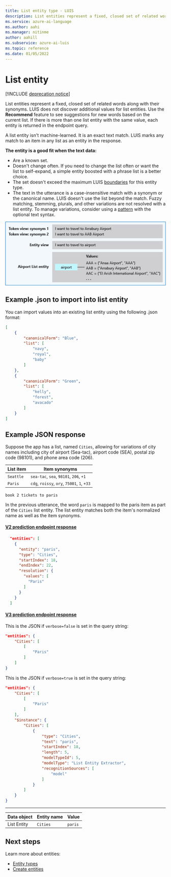```yaml
---
title: List entity type - LUIS
description: List entities represent a fixed, closed set of related words along with their synonyms. LUIS does not discover additional values for list entities. Use the Recommend feature to see suggestions for new words based on the current list.
ms.service: azure-ai-language
ms.author: aahi
ms.manager: nitinme
author: aahill
ms.subservice: azure-ai-luis
ms.topic: reference
ms.date: 01/05/2022
---
```

# List entity

[!INCLUDE [deprecation notice](./includes/deprecation-notice.md)]


List entities represent a fixed, closed set of related words along with their synonyms. LUIS does not discover additional values for list entities. Use the **Recommend** feature to see suggestions for new words based on the current list. If there is more than one list entity with the same value, each entity is returned in the endpoint query.

A list entity isn't machine-learned. It is an exact text match. LUIS marks any match to an item in any list as an entity in the response.

**The entity is a good fit when the text data:**

* Are a known set.
* Doesn't change often. If you need to change the list often or want the list to self-expand, a simple entity boosted with a phrase list is a better choice.
* The set doesn't exceed the maximum LUIS [boundaries](luis-limits.md) for this entity type.
* The text in the utterance is a case-insensitive match with a synonym or the canonical name. LUIS doesn't use the list beyond the match. Fuzzy matching, stemming, plurals, and other variations are not resolved with a list entity. To manage variations, consider using a [pattern](reference-pattern-syntax.md#syntax-to-mark-optional-text-in-a-template-utterance) with the optional text syntax.

![list entity](./media/luis-concept-entities/list-entity.png)

## Example .json to import into list entity

  You can import values into an existing list entity using the following .json format:

  ```JSON
  [
      {
          "canonicalForm": "Blue",
          "list": [
              "navy",
              "royal",
              "baby"
          ]
      },
      {
          "canonicalForm": "Green",
          "list": [
              "kelly",
              "forest",
              "avacado"
          ]
      }
  ]
  ```

## Example JSON response

Suppose the app has a list, named `Cities`, allowing for variations of city names including city of airport (Sea-tac), airport code (SEA), postal zip code (98101), and phone area code (206).

|List item|Item synonyms|
|---|---|
|`Seattle`|`sea-tac`, `sea`, `98101`, `206`, `+1` |
|`Paris`|`cdg`, `roissy`, `ory`, `75001`, `1`, `+33`|

`book 2 tickets to paris`

In the previous utterance, the word `paris` is mapped to the paris item as part of the `Cities` list entity. The list entity matches both the item's normalized name as well as the item synonyms.

#### [V2 prediction endpoint response](#tab/V2)

```JSON
  "entities": [
    {
      "entity": "paris",
      "type": "Cities",
      "startIndex": 18,
      "endIndex": 22,
      "resolution": {
        "values": [
          "Paris"
        ]
      }
    }
  ]
```

#### [V3 prediction endpoint response](#tab/V3)

This is the JSON if `verbose=false` is set in the query string:

```json
"entities": {
    "Cities": [
        [
            "Paris"
        ]
    ]
}
```

This is the JSON if `verbose=true` is set in the query string:

```json
"entities": {
    "Cities": [
        [
            "Paris"
        ]
    ],
    "$instance": {
        "Cities": [
            {
                "type": "Cities",
                "text": "paris",
                "startIndex": 18,
                "length": 5,
                "modelTypeId": 5,
                "modelType": "List Entity Extractor",
                "recognitionSources": [
                    "model"
                ]
            }
        ]
    }
}
```

* * *

|Data object|Entity name|Value|
|--|--|--|
|List Entity|`Cities`|`paris`|

## Next steps

Learn more about entities:

* [Entity types](concepts/entities.md)
* [Create entities](how-to/entities.md)
